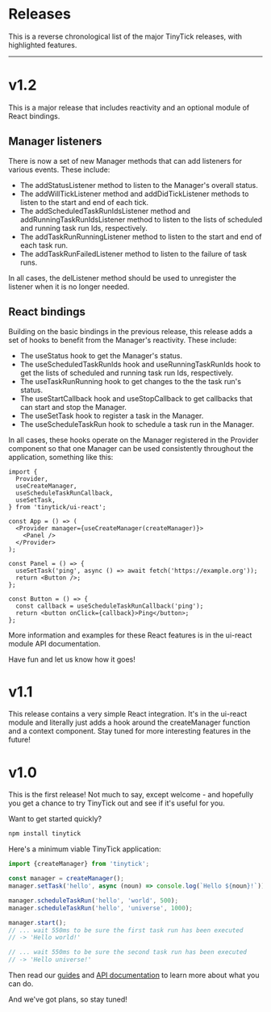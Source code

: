 # Releases

This is a reverse chronological list of the major TinyTick releases, with
highlighted features.

---

# v1.2

This is a major release that includes reactivity and an optional module of React
bindings.

## Manager listeners

There is now a set of new Manager methods that can add listeners for various
events. These include:

- The addStatusListener method to listen to the Manager's overall status.
- The addWillTickListener method and addDidTickListener methods to listen to the
  start and end of each tick.
- The addScheduledTaskRunIdsListener method and addRunningTaskRunIdsListener
  method to listen to the lists of scheduled and running task run Ids,
  respectively.
- The addTaskRunRunningListener method to listen to the start and end of each
  task run.
- The addTaskRunFailedListener method to listen to the failure of task runs.

In all cases, the delListener method should be used to unregister the listener
when it is no longer needed.

## React bindings

Building on the basic bindings in the previous release, this release adds a set
of hooks to benefit from the Manager's reactivity. These include:

- The useStatus hook to get the Manager's status.
- The useScheduledTaskRunIds hook and useRunningTaskRunIds hook to get the lists
  of scheduled and running task run Ids, respectively.
- The useTaskRunRunning hook to get changes to the the task run's status.
- The useStartCallback hook and useStopCallback to get callbacks that can start
  and stop the Manager.
- The useSetTask hook to register a task in the Manager.
- The useScheduleTaskRun hook to schedule a task run in the Manager.

In all cases, these hooks operate on the Manager registered in the Provider
component so that one Manager can be used consistently throughout the
application, something like this:

```tsx yolo
import {
  Provider,
  useCreateManager,
  useScheduleTaskRunCallback,
  useSetTask,
} from 'tinytick/ui-react';

const App = () => (
  <Provider manager={useCreateManager(createManager)}>
    <Panel />
  </Provider>
);

const Panel = () => {
  useSetTask('ping', async () => await fetch('https://example.org'));
  return <Button />;
};

const Button = () => {
  const callback = useScheduleTaskRunCallback('ping');
  return <button onClick={callback}>Ping</button>;
};
```

More information and examples for these React features is in the ui-react module
API documentation.

Have fun and let us know how it goes!

# v1.1

This release contains a very simple React integration. It's in the ui-react
module and literally just adds a hook around the createManager function and a
context component. Stay tuned for more interesting features in the future!

# v1.0

This is the first release! Not much to say, except welcome - and hopefully you
get a chance to try TinyTick out and see if it's useful for you.

Want to get started quickly?

```sh
npm install tinytick
```

Here's a minimum viable TinyTick application:

```js
import {createManager} from 'tinytick';

const manager = createManager();
manager.setTask('hello', async (noun) => console.log(`Hello ${noun}!`));

manager.scheduleTaskRun('hello', 'world', 500);
manager.scheduleTaskRun('hello', 'universe', 1000);

manager.start();
// ... wait 550ms to be sure the first task run has been executed
// -> 'Hello world!'

// ... wait 550ms to be sure the second task run has been executed
// -> 'Hello universe!'
```

Then read our [guides](/guides/) and [API
documentation](/api/tinytick/interfaces/manager/manager/) to learn more about
what you can do.

And we've got plans, so stay tuned!

